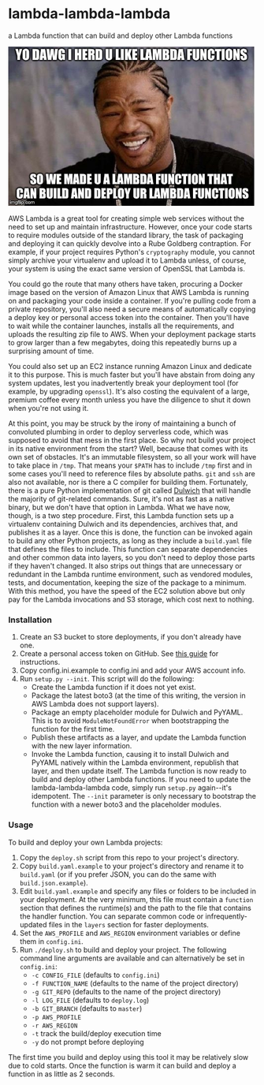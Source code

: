# lambda-lambda-lambda
a Lambda function that can build and deploy other Lambda functions

![YO DAWG](meme.jpg)

AWS Lambda is a great tool for creating simple web services without the need to set up and maintain infrastructure.  However, once your code starts to require modules outside of the standard library, the task of packaging and deploying it can quickly devolve into a Rube Goldberg contraption.  For example, if your project requires Python's `cryptography` module, you cannot simply archive your virtualenv and upload it to Lambda unless, of course, your system is using the exact same version of OpenSSL that Lambda is.

You could go the route that many others have taken, procuring a Docker image based on the version of Amazon Linux that AWS Lambda is running on and packaging your code inside a container.  If you're pulling code from a private repository, you'll also need a secure means of automatically copying a deploy key or personal access token into the container.  Then you'll have to wait while the container launches, installs all the requirements, and uploads the resulting zip file to AWS.  When your deployment package starts to grow larger than a few megabytes, doing this repeatedly burns up a surprising amount of time.

You could also set up an EC2 instance running Amazon Linux and dedicate it to this purpose.  This is much faster but you'll have abstain from doing any system updates, lest you inadvertently break your deployment tool (for example, by upgrading `openssl`).  It's also costing the equivalent of a large, premium coffee every month unless you have the diligence to shut it down when you're not using it.

At this point, you may be struck by the irony of maintaining a bunch of convoluted plumbing in order to deploy serverless code, which was supposed to avoid that mess in the first place.  So why not build your project in its native environment from the start?  Well, because that comes with its own set of obstacles.  It's an immutable filesystem, so all your work will have to take place in `/tmp`.  That means your `$PATH` has to include `/tmp` first and in some cases you'll need to reference files by absolute paths.  `git` and `ssh` are also not available, nor is there a C compiler for building them.  Fortunately, there is a pure Python implementation of git called [Dulwich](https://dulwich.io/) that will handle the majority of git-related commands.  Sure, it's not as fast as a native binary, but we don't have that option in Lambda.  What we have now, though, is a two step procedure.  First, this Lambda function sets up a virtualenv containing Dulwich and its dependencies, archives that, and publishes it as a layer.  Once this is done, the function can be invoked again to build any other Python projects, as long as they include a `build.yaml` file that defines the files to include.  This function can separate dependencies and other common data into layers, so you don't need to deploy those parts if they haven't changed.  It also strips out things that are unnecessary or redundant in the Lambda runtime environment, such as vendored modules, tests, and documentation, keeping the size of the package to a minimum.  With this method, you have the speed of the EC2 solution above but only pay for the Lambda invocations and S3 storage, which cost next to nothing.

### Installation
1. Create an S3 bucket to store deployments, if you don't already have one.
1. Create a personal access token on GitHub.  See [this guide](https://help.github.com/articles/creating-a-personal-access-token-for-the-command-line/) for instructions.
1. Copy config.ini.example to config.ini and add your AWS account info.
1. Run `setup.py --init`.  This script will do the following:
    * Create the Lambda function if it does not yet exist.
    * Package the latest boto3 (at the time of this writing, the version in AWS Lambda does not support layers).
    * Package an empty placeholder module for Dulwich and PyYAML.  This is to avoid `ModuleNotFoundError` when bootstrapping the function for the first time.
    * Publish these artifacts as a layer, and update the Lambda function with the new layer information.
    * Invoke the Lambda function, causing it to install Dulwich and PyYAML natively within the Lambda environment, republish that layer, and then update itself.
The Lambda function is now ready to build and deploy other Lambda functions.  If you need to update the lambda-lambda-lambda code, simply run `setup.py` again--it's idempotent.  The `--init` parameter is only necessary to bootstrap the function with a newer boto3 and the placeholder modules.

### Usage
To build and deploy your own Lambda projects:
1. Copy the `deploy.sh` script from this repo to your project's directory.
1. Copy `build.yaml.example` to your project's directory and rename it to `build.yaml` (or if you prefer JSON, you can do the same with `build.json.example`).
1. Edit `build.yaml.example` and specify any files or folders to be included in your deployment.  At the very minimum, this file must contain a `function` section that defines the runtime(s) and the path to the file that contains the handler function.  You can separate common code or infrequently-updated files in the `layers` section for faster deployments.
1. Set the `AWS_PROFILE` and `AWS_REGION` environment variables or define them in `config.ini`.
1. Run `./deploy.sh` to build and deploy your project.  The following command line arguments are available and can alternatively be set in `config.ini`:
    * `-c CONFIG_FILE` (defaults to `config.ini`)
    * `-f FUNCTION_NAME` (defaults to the name of the project directory)
    * `-g GIT_REPO` (defaults to the name of the project directory)
    * `-l LOG_FILE` (defaults to `deploy.log`)
    * `-b GIT_BRANCH` (defaults to `master`)
    * `-p AWS_PROFILE`
    * `-r AWS_REGION`
    * `-t` track the build/deploy execution time
    * `-y` do not prompt before deploying

The first time you build and deploy using this tool it may be relatively slow due to cold starts.  Once the function is warm it can build and deploy a function in as little as 2 seconds.
